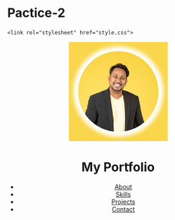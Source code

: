 # Pactice-2

<!DOCTYPE html>
<html lang="en">
<head>
    <meta charset="UTF-8">
    <meta name="viewport" content="width=device-width, initial-scale=1.0">
    
    <link rel="stylesheet" href="style.css">
</head>
<body>
    <header>
        <div class="container">
            <img src="images.jpg">
            <h1>My Portfolio</h1>
            <nav>
                <ul>
                    <li><a href="#about">About</a></li>
                    <li><a href="#skills">Skills</a></li>
                    <li><a href="#projects">Projects</a></li>
                    <li><a href="#contact">Contact</a></li>
                </ul>
            </nav>
        </div>
    </header>

</body>
</html>
